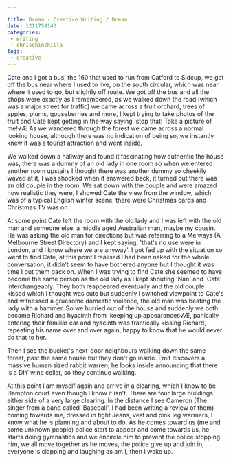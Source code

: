 ```yaml
---

title: Dream - Creative Writing / Dream
date: 1211754143
categories:
 - writing
 - chrischinchilla
tags:
 - creative
---
```


Cate and I got a bus, the 160 that used to run from Catford to Sidcup, we got off the bus near where I used to live, on the south circular, which was near where it used to go, but slightly off route. We got off the bus and all the shops were exactly as I remembered, as we walked down the road (which was a major street for traffic) we came across a fruit orchard, trees of apples, plums, gooseberries and more, I kept trying to take photos of the fruit and Cate kept getting in the way saying 'stop that! Take a picture of me!√Æ As we wandered through the forest we came across a normal looking house, although there was no indication of being so, we instantly knew it was a tourist attraction and went inside.

We walked down a hallway and found it fascinating how authentic the house was, there was a dummy of an old lady in one room so when we entered another room upstairs I thought there was another dummy so cheekily waved at it, I was shocked when it answered back, it turned out there was an old couple in the room. We sat down with the couple and were amazed how realistic they were, I showed Cate the view from the window, which was of a typical English winter scene, there were Christmas cards and Christmas TV was on.

At some point Cate left the room with the old lady and I was left with the old man and someone else, a middle aged Australian man, maybe my cousin. He was asking the old man for directions but was referring to a Melways (A Melbourne Street Directory) and I kept saying, 'that's no use were in London, and I know where we are anyway'. I got fed up with the situation so went to find Cate, at this point I realised I had been naked for the whole conversation, it didn't seem to have bothered anyone but I thought it was time I put them back on. When I was trying to find Cate she seemed to have become the same person as the old lady as I kept shouting 'Nan' and 'Cate' interchangeably. They both reappeared eventually and the old couple kissed which I thought was cute but suddenly I switched viewpoint to Cate's and witnessed a gruesome domestic violence, the old man was beating the lady with a hammer. So we hurried out of the house and suddenly we both became Richard and hyacinth from 'keeping up appearances√Æ, panically entering their familiar car and hyacinth was frantically kissing Richard, repeating his name over and over again, happy to know that he would never do that to her.

Then I see the bucket's next-door neighbours walking down the same forest, past the same house but they don't go inside. Emit discovers a massive human sized rabbit warren, he looks inside announcing that there is a DIY wine cellar, so they continue walking.

At this point I am myself again and arrive in a clearing, which I know to be Hampton court even though I know it isn't. There are four large buildings either side of a very large clearing. In the distance I see Cameron (The singer from a band called 'Baseball', I had been writing a review of them) coming towards me, dressed in tight Jeans, vest and pink leg warmers, I know what he is planning and about to do. As he comes toward us (me and some unknown people) police start to appear and come towards us, he starts doing gymnastics and we encircle him to prevent the police stopping him, we all move together as he moves, the police give up and join in, everyone is clapping and laughing as am I, then I wake up.
